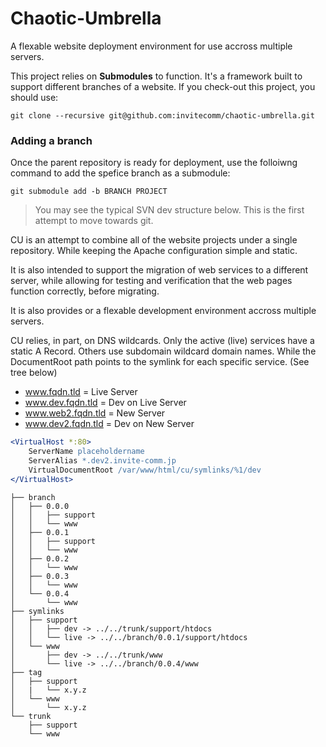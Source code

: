# Chaotic-Umbrella
A flexable website deployment environment for use accross multiple servers.

This project relies on **Submodules** to function.  It's a framework built to support different branches of a website.  If you check-out this project, you should use:

`git clone --recursive git@github.com:invitecomm/chaotic-umbrella.git` 

<h3>Adding a branch</h3>
Once the parent repository is ready for deployment, use the folloiwng command to add the spefice branch as a submodule:

`git submodule add -b BRANCH PROJECT`


> You may see the typical SVN dev structure below.
> This is the first attempt to move towards git.

CU is an attempt to combine all of the website projects under
a single repository.  While keeping the Apache configuration
simple and static.

It is also intended to support the migration of web services
to a different server, while allowing for testing and 
verification that the web pages function correctly, before
migrating.

It is also provides or a flexable development environment
accross multiple servers.

CU relies, in part, on DNS wildcards.  Only the active (live)
services have a static A Record.  Others use subdomain wildcard
domain names.  While the DocumentRoot path points to the symlink
for each specific service.  (See tree below)

* www.fqdn.tld 	= Live Server
* www.dev.fqdn.tld 	= Dev on Live Server 
* www.web2.fqdn.tld	= New Server
* www.dev2.fqdn.tld	= Dev on New Server

```apache
<VirtualHost *:80>
    ServerName placeholdername
    ServerAlias *.dev2.invite-comm.jp
    VirtualDocumentRoot /var/www/html/cu/symlinks/%1/dev
</VirtualHost>
```

```
├── branch
│   ├── 0.0.0
│   │   ├── support
│   │   └── www
│   ├── 0.0.1
│   │   ├── support
│   │   └── www
│   ├── 0.0.2
│   │   └── www
│   ├── 0.0.3
│   │   └── www
│   └── 0.0.4
│       └── www
├── symlinks
│   ├── support
│   │   ├── dev -> ../../trunk/support/htdocs
│   │   └── live -> ../../branch/0.0.1/support/htdocs
│   └── www
│       ├── dev -> ../../trunk/www
│       └── live -> ../../branch/0.0.4/www
├── tag
│   ├── support
│   |   └── x.y.z
│   └── www
│       └── x.y.z
└── trunk
    ├── support
    └── www
   ```
